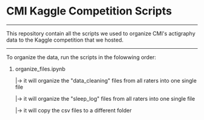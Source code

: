 # CMI Kaggle Competition Scripts

----

This repository contain all the scripts we used to organize CMI's actigraphy data to the Kaggle competition that we hosted.

----

To organize the data, run the scripts in the folowwing order:

1. organize_files.ipynb

   |-> it will organize the "data_cleaning" files from all raters into one single file

   |-> it will organize the "sleep_log" files from all raters into one single file

   |-> it will copy the csv files to a different folder


